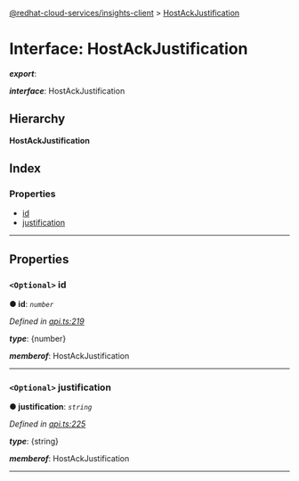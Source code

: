 [@redhat-cloud-services/insights-client](../README.md) > [HostAckJustification](../interfaces/hostackjustification.md)

# Interface: HostAckJustification

*__export__*: 

*__interface__*: HostAckJustification

## Hierarchy

**HostAckJustification**

## Index

### Properties

* [id](hostackjustification.md#id)
* [justification](hostackjustification.md#justification)

---

## Properties

<a id="id"></a>

### `<Optional>` id

**● id**: *`number`*

*Defined in [api.ts:219](https://github.com/karelhala/javascript-clients/blob/master/packages/insights/api.ts#L219)*

*__type__*: {number}

*__memberof__*: HostAckJustification

___
<a id="justification"></a>

### `<Optional>` justification

**● justification**: *`string`*

*Defined in [api.ts:225](https://github.com/karelhala/javascript-clients/blob/master/packages/insights/api.ts#L225)*

*__type__*: {string}

*__memberof__*: HostAckJustification

___

